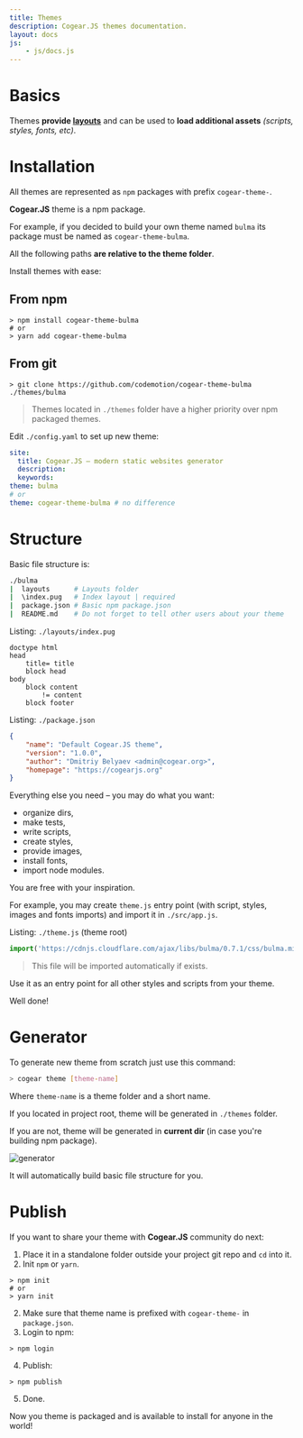 ```yaml
---
title: Themes
description: Cogear.JS themes documentation.
layout: docs
js:
	- js/docs.js
---
```

# Basics
Themes **provide [layouts](/docs/workflow#layouts)** and can be used to **load additional assets** _(scripts, styles, fonts, etc)_.

# Installation

All themes are represented as `npm` packages with prefix `cogear-theme-`.

<article class="message is-success">
  <div class="message-body"><b>Cogear.JS</b> theme is a npm package.</div>
</article>

For example, if you decided to build your own theme named `bulma` its package must be named as `cogear-theme-bulma`.

<article class="message is-warning">
  <div class="message-body">All the following paths <b>are relative to the theme folder</b>.</div>
</article>

Install themes with ease:

## From npm
```shell
> npm install cogear-theme-bulma
# or 
> yarn add cogear-theme-bulma
```
## From git
```shell
> git clone https://github.com/codemotion/cogear-theme-bulma ./themes/bulma
```

> Themes located in `./themes` folder have a higher priority over npm packaged themes.

Edit `./config.yaml` to set up new theme:
```yaml
site:
  title: Cogear.JS – modern static websites generator
  description:
  keywords: 
theme: bulma
# or
theme: cogear-theme-bulma # no difference
```

# Structure

Basic file structure is:
```bash
./bulma
|  layouts      # Layouts folder
|  \index.pug   # Index layout | required
|  package.json # Basic npm package.json
|  README.md    # Do not forget to tell other users about your theme
```

Listing: `./layouts/index.pug`
```pug
doctype html
head
	title= title
	block head
body
	block content
		!= content
	block footer
```

Listing: `./package.json`
```json
{
	"name": "Default Cogear.JS theme",
	"version": "1.0.0",
	"author": "Dmitriy Belyaev <admin@cogear.org>",
	"homepage": "https://cogearjs.org"
}
```

Everything else you need – you may do what you want: 
* organize dirs,
* make tests,
* write scripts,
* create styles,
* provide images,
* install fonts,
* import node modules.

You are free with your inspiration.

For example, you may create `theme.js` entry point (with script, styles, images and fonts imports) and import it in `./src/app.js`.

Listing: `./theme.js` (theme root)
```javascript
import('https://cdnjs.cloudflare.com/ajax/libs/bulma/0.7.1/css/bulma.min.css')
```

> This file will be imported automatically if exists.

Use it as an entry point for all other styles and scripts from your theme.

Well done! 

# Generator
To generate new theme from scratch just use this command:
```bash
> cogear theme [theme-name]
```
Where `theme-name` is a theme folder and a short name.

If you located in project root, theme will be generated in `./themes` folder.

If you are not, theme will be generated in __current dir__  (in case you're building npm package).


![generator](~images/docs/themes/generator.svg)

It will automatically build basic file structure for you.

# Publish

If you want to share your theme with **Cogear.JS** community do next:

1. Place it in a standalone folder outside your project git repo and `cd` into it.
2. Init `npm` or `yarn`.
```shell
> npm init
# or
> yarn init
```
2. Make sure that theme name is prefixed with `cogear-theme-` in `package.json`.
3. Login to npm:
```shell
> npm login
```
4. Publish:
```shell
> npm publish
```
5. Done.

Now you theme is packaged and is available to install for anyone in the world!
